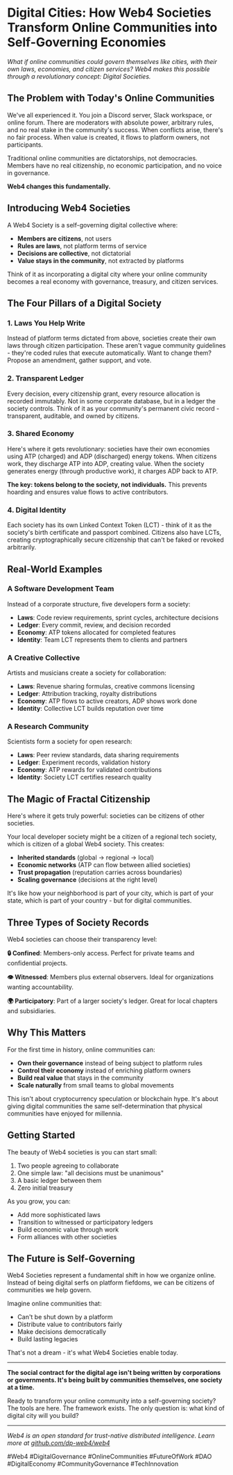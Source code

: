 # Digital Cities: How Web4 Societies Transform Online Communities into Self-Governing Economies

*What if online communities could govern themselves like cities, with their own laws, economies, and citizen services? Web4 makes this possible through a revolutionary concept: Digital Societies.*

## The Problem with Today's Online Communities

We've all experienced it. You join a Discord server, Slack workspace, or online forum. There are moderators with absolute power, arbitrary rules, and no real stake in the community's success. When conflicts arise, there's no fair process. When value is created, it flows to platform owners, not participants.

Traditional online communities are dictatorships, not democracies. Members have no real citizenship, no economic participation, and no voice in governance.

**Web4 changes this fundamentally.**

## Introducing Web4 Societies

A Web4 Society is a self-governing digital collective where:
- **Members are citizens**, not users
- **Rules are laws**, not platform terms of service
- **Decisions are collective**, not dictatorial
- **Value stays in the community**, not extracted by platforms

Think of it as incorporating a digital city where your online community becomes a real economy with governance, treasury, and citizen services.

## The Four Pillars of a Digital Society

### 1. Laws You Help Write
Instead of platform terms dictated from above, societies create their own laws through citizen participation. These aren't vague community guidelines - they're coded rules that execute automatically. Want to change them? Propose an amendment, gather support, and vote.

### 2. Transparent Ledger
Every decision, every citizenship grant, every resource allocation is recorded immutably. Not in some corporate database, but in a ledger the society controls. Think of it as your community's permanent civic record - transparent, auditable, and owned by citizens.

### 3. Shared Economy
Here's where it gets revolutionary: societies have their own economies using ATP (charged) and ADP (discharged) energy tokens. When citizens work, they discharge ATP into ADP, creating value. When the society generates energy (through productive work), it charges ADP back to ATP.

**The key: tokens belong to the society, not individuals.** This prevents hoarding and ensures value flows to active contributors.

### 4. Digital Identity
Each society has its own Linked Context Token (LCT) - think of it as the society's birth certificate and passport combined. Citizens also have LCTs, creating cryptographically secure citizenship that can't be faked or revoked arbitrarily.

## Real-World Examples

### A Software Development Team
Instead of a corporate structure, five developers form a society:
- **Laws**: Code review requirements, sprint cycles, architecture decisions
- **Ledger**: Every commit, review, and decision recorded
- **Economy**: ATP tokens allocated for completed features
- **Identity**: Team LCT represents them to clients and partners

### A Creative Collective
Artists and musicians create a society for collaboration:
- **Laws**: Revenue sharing formulas, creative commons licensing
- **Ledger**: Attribution tracking, royalty distributions
- **Economy**: ATP flows to active creators, ADP shows work done
- **Identity**: Collective LCT builds reputation over time

### A Research Community
Scientists form a society for open research:
- **Laws**: Peer review standards, data sharing requirements
- **Ledger**: Experiment records, validation history
- **Economy**: ATP rewards for validated contributions
- **Identity**: Society LCT certifies research quality

## The Magic of Fractal Citizenship

Here's where it gets truly powerful: societies can be citizens of other societies.

Your local developer society might be a citizen of a regional tech society, which is citizen of a global Web4 society. This creates:
- **Inherited standards** (global → regional → local)
- **Economic networks** (ATP can flow between allied societies)
- **Trust propagation** (reputation carries across boundaries)
- **Scaling governance** (decisions at the right level)

It's like how your neighborhood is part of your city, which is part of your state, which is part of your country - but for digital communities.

## Three Types of Society Records

Web4 societies can choose their transparency level:

**🔒 Confined**: Members-only access. Perfect for private teams and confidential projects.

**👁️ Witnessed**: Members plus external observers. Ideal for organizations wanting accountability.

**🌍 Participatory**: Part of a larger society's ledger. Great for local chapters and subsidiaries.

## Why This Matters

For the first time in history, online communities can:
- **Own their governance** instead of being subject to platform rules
- **Control their economy** instead of enriching platform owners
- **Build real value** that stays in the community
- **Scale naturally** from small teams to global movements

This isn't about cryptocurrency speculation or blockchain hype. It's about giving digital communities the same self-determination that physical communities have enjoyed for millennia.

## Getting Started

The beauty of Web4 societies is you can start small:
1. Two people agreeing to collaborate
2. One simple law: "all decisions must be unanimous"
3. A basic ledger between them
4. Zero initial treasury

As you grow, you can:
- Add more sophisticated laws
- Transition to witnessed or participatory ledgers
- Build economic value through work
- Form alliances with other societies

## The Future is Self-Governing

Web4 Societies represent a fundamental shift in how we organize online. Instead of being digital serfs on platform fiefdoms, we can be citizens of communities we help govern.

Imagine online communities that:
- Can't be shut down by a platform
- Distribute value to contributors fairly
- Make decisions democratically
- Build lasting legacies

That's not a dream - it's what Web4 Societies enable today.

---

**The social contract for the digital age isn't being written by corporations or governments. It's being built by communities themselves, one society at a time.**

Ready to transform your online community into a self-governing society? The tools are here. The framework exists. The only question is: what kind of digital city will you build?

---

*Web4 is an open standard for trust-native distributed intelligence. Learn more at [github.com/dp-web4/web4](https://github.com/dp-web4/web4)*

#Web4 #DigitalGovernance #OnlineCommunities #FutureOfWork #DAO #DigitalEconomy #CommunityGovernance #TechInnovation